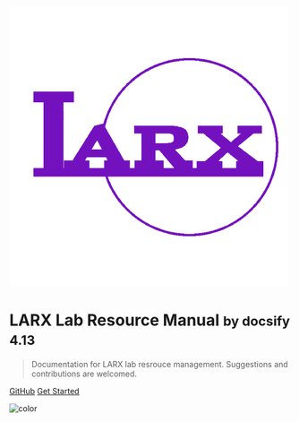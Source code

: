<!-- _coverpage.md -->


![logo](_media/larx_logo_1.png)


# LARX Lab Resource Manual <small>by docsify 4.13</small>

> Documentation for LARX lab resrouce management. Suggestions and contributions are welcomed.


[GitHub](https://github.com/yuhan-zhao/larx_resource)
[Get Started](#larx-lab-resources-manual-homepage)


<!-- background color -->
![color](#7311bf)